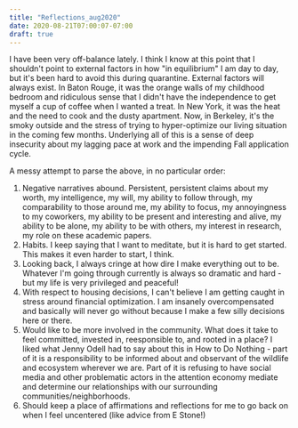 ```yaml
---
title: "Reflections_aug2020"
date: 2020-08-21T07:00:07-07:00
draft: true
---
```


I have been very off-balance lately. I think I know at this point that I shouldn't point to external factors in how "in equilibrium" I am day to day, but it's been hard to avoid this during quarantine. External factors will always exist. In Baton Rouge, it was the orange walls of my childhood bedroom and ridiculous sense that I didn't have the independence to get myself a cup of coffee when I wanted a treat. In New York, it was the heat and the need to cook and the dusty apartment. Now, in Berkeley, it's the smoky outside and the stress of trying to hyper-optimize our living situation in the coming few months. Underlying all of this is a sense of deep insecurity about my lagging pace at work and the impending Fall application cycle. 

A messy attempt to parse the above, in no particular order:

1. Negative narratives abound. Persistent, persistent claims about my worth, my intelligence, my will, my ability to follow through, my comparability to those around me, my ability to focus, my annoyingness to my coworkers, my ability to be present and interesting and alive, my ability to be alone, my ability to be with others, my interest in research, my role on these academic papers. 
2. Habits. I keep saying that I want to meditate, but it is hard to get started. This makes it even harder to start, I think. 
3. Looking back, I always cringe at how dire I make everything out to be. Whatever I'm going through currently is always so dramatic and hard - but my life is very privileged and peaceful!
4. With respect to housing decisions, I can't believe I am getting caught in stress around financial optimization. I am insanely overcompensated and basically will never go without because I make a few silly decisions here or there. 
5. Would like to be more involved in the community. What does it take to feel committed, invested in, reesponsible to, and rooted in a place? I liked what Jenny Odell had to say about this in How to Do Nothing - part of it is a responsibility to be informed about and observant of the wildlife and ecosystem wherever we are. Part of it is refusing to have social media and other problematic actors in the attention economy mediate and determine our relationships with our surrounding communities/neighborhoods. 
6. Should keep a place of affirmations and reflections for me to go back on when I feel uncentered (like advice from E Stone!)